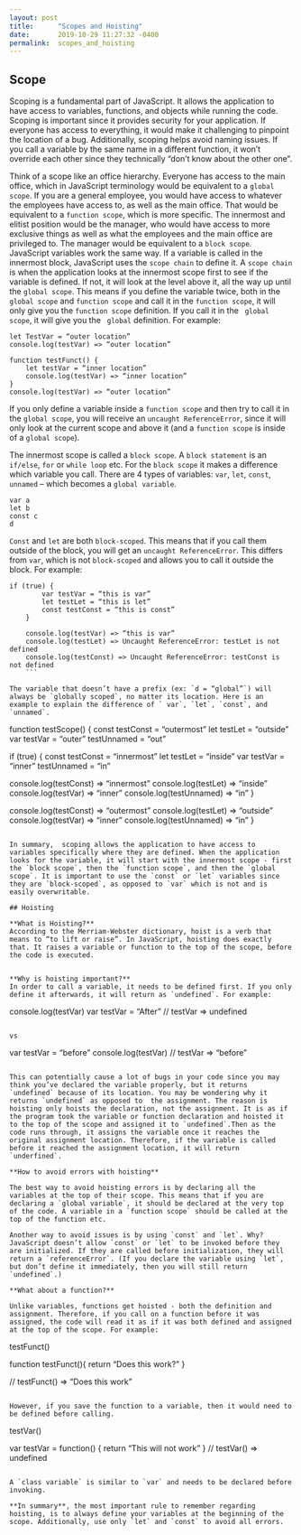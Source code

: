 ```yaml
---
layout: post
title:      "Scopes and Hoisting"
date:       2019-10-29 11:27:32 -0400
permalink:  scopes_and_hoisting
---
```


## Scope

Scoping is a fundamental part of JavaScript. It allows the application to have access to variables, functions, and objects while running the code. Scoping is important since it provides security for your application. If everyone has access to everything, it would make it challenging to pinpoint the location of a bug. Additionally, scoping helps avoid naming issues. If you call a variable by the same name in a different function, it won’t override each other since they technically “don’t know about the other one”. 

Think of a scope like an office hierarchy. Everyone has access to the main office, which in JavaScript terminology would be equivalent to a `global scope`. If you are a general employee, you would have access to whatever the employees have access to, as well as the main office. That would be equivalent to a `function scope`, which is more specific. The innermost and elitist position would be the manager, who would have access to more exclusive things as well as what the employees and the main office are privileged to. The manager would be equivalent to a `block scope`. 
JavaScript variables work the same way. If a variable is called in the innermost block, JavaScript uses the `scope chain` to define it. A `scope chain` is when the application looks at the innermost scope first to see if the variable is defined. If not, it will look at the level above it, all the way up until the `global scope`. This means if you define the variable twice, both in the `global scope` and `function scope` and call it in the `function scope`, it will only give you the `function scope` definition. If you call it in the ` global scope`, it will give you the ` global` definition. 
For example:

``` 
let TestVar = “outer location”
console.log(testVar) => “outer location”

function testFunct() {
	let testVar = “inner location”
	console.log(testVar) => “inner location”
}
console.log(testVar) => “outer location” 
```

If you only define a variable inside a `function scope` and then try to call it in the `global scope`, you will receive an `uncaught ReferenceError`, since it will only look at the current scope and above it (and a `function scope` is inside of a `global scope`). 

The innermost scope is called a `block scope`. A `block statement` is an ` if/else`, `for` or `while loop` etc. For the `block scope` it makes a difference which variable you call. There are 4 types of variables: `var`, `let`, `const`, `unnamed` – which becomes a `global variable`.
```
var a
let b
const c
d
```

`Const` and `let` are both `block-scoped`. This means that if you call them outside of the block, you will get an `uncaught ReferenceError`. This differs from `var`, which is not `block-scoped` and allows you to call it outside the block. For example:

```
if (true) {
		var testVar = “this is var”
		let testLet = “this is let”
		const testConst = “this is const”
	}
	
	console.log(testVar) => “this is var”
	console.log(testLet) => Uncaught ReferenceError: testLet is not defined
	console.log(testConst) => Uncaught ReferenceError: testConst is not defined
	```
	
The variable that doesn’t have a prefix (ex: `d = “global”`) will always be `globally scoped`, no matter its location. Here is an example to explain the difference of ` var`, `let`, `const`, and `unnamed`.

```
function testScope() {
  const testConst = “outermost”
  let testLet = “outside”
  var testVar = “outer”
  testUnnamed = “out”
	
  if (true) {
    const testConst = “innermost”
    let testLet = “inside”
    var testVar = “inner”
    testUnnamed = “in”

  console.log(testConst) => “innermost”
  console.log(testLet) => “inside”
  console.log(testVar) => “inner”
  console.log(testUnnamed) => “in”
}

console.log(testConst) => “outermost”
console.log(testLet) => “outside”
console.log(testVar) => “inner”
console.log(testUnnamed) => “in”
}
```

In summary,  scoping allows the application to have access to variables specifically where they are defined. When the application looks for the variable, it will start with the innermost scope - first the `block scope`, then the `function scope`, and then the `global scope`. It is important to use the `const` or `let` variables since they are `block-scoped`, as opposed to `var` which is not and is easily overwritable. 

## Hoisting

**What is Hoisting?**
According to the Merriam-Webster dictionary, hoist is a verb that means to “to lift or raise”. In JavaScript, hoisting does exactly that. It raises a variable or function to the top of the scope, before the code is executed. 


**Why is hoisting important?**
In order to call a variable, it needs to be defined first. If you only define it afterwards, it will return as `undefined`. For example:

```
console.log(testVar)
var testVar = “After”
// testVar => undefined
```

vs 

```
var testVar = “before”
console.log(testVar) 
// testVar => “before”

```

This can potentially cause a lot of bugs in your code since you may think you’ve declared the variable properly, but it returns `undefined` because of its location. You may be wondering why it returns `undefined` as opposed to  the assignment. The reason is hoisting only hoists the declaration, not the assignment. It is as if the program took the variable or function declaration and hoisted it to the top of the scope and assigned it to `undefined`.Then as the code runs through, it assigns the variable once it reaches the original assignment location. Therefore, if the variable is called before it reached the assignment location, it will return `underfined`.  

**How to avoid errors with hoisting**

The best way to avoid hoisting errors is by declaring all the variables at the top of their scope. This means that if you are declaring a `global variable`, it should be declared at the very top of the code. A variable in a `function scope` should be called at the top of the function etc. 

Another way to avoid issues is by using `const` and `let`. Why? JavaScript doesn’t allow `const` or `let` to be invoked before they are initialized. If they are called before initialization, they will return a `referenceError`. (If you declare the variable using `let`, but don’t define it immediately, then you will still return `undefined`.) 

**What about a function?**

Unlike variables, functions get hoisted - both the definition and assignment. Therefore, if you call on a function before it was assigned, the code will read it as if it was both defined and assigned at the top of the scope. For example:

```
testFunct()

function testFunct(){
  return “Does this work?”
}

// testFunct() => “Does this work”
```

However, if you save the function to a variable, then it would need to be defined before calling. 
```
testVar()

var testVar = function() {
  return “This will not work”
}
// testVar() => undefined
```

A `class variable` is similar to `var` and needs to be declared before invoking.

**In summary**, the most important rule to remember regarding hoisting, is to always define your variables at the beginning of the scope. Additionally, use only `let` and `const` to avoid all errors. 
